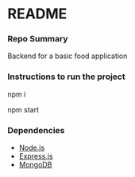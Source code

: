 # README #

### Repo Summary ###
Backend for a basic food application

### Instructions to run the project ###

npm i

npm start

###  Dependencies ###
* [Node.js](https://nodejs.org/)
* [Express.js](https://expressjs.com/)
* [MongoDB](https://www.mongodb.com/)